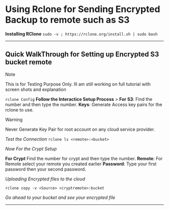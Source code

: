 # Using Rclone for Sending Encrypted Backup to remote such as S3

**Installing RClone**
`sudo -v ; https://rclone.org/install.sh | sudo bash`

---

## Quick WalkThrough for Setting up Encrypted S3 bucket remote

>[!NOTE]
> This is for Testing Purpose Only. Ill am still working on full tutorial with screen shots and explanation


 `rclone Config`
 **Follow the Interactice Setup Process** > **For S3**: Find the number and then type the number.
 **Keys**: Generate Access key pairs for the rclone to use.

> [!WARNING]
> Never Generate Key Pair for root account on any cloud service provider.

_Test the Connection_
`rclone ls <remote>:<bucket>`

_Now For the Crypt Setup_

 **For Crypt** Find the number for crypt and then type the number.
**Remote**: For Remote select your remote you created earlier
**Password**: Type your first password then your second password.

_Uploading Encrypted files to the cloud_

`rclone copy -v <Source> <cryptremote>:bucket`

_Go ahead to your bucket and see your encrypted file_

---
